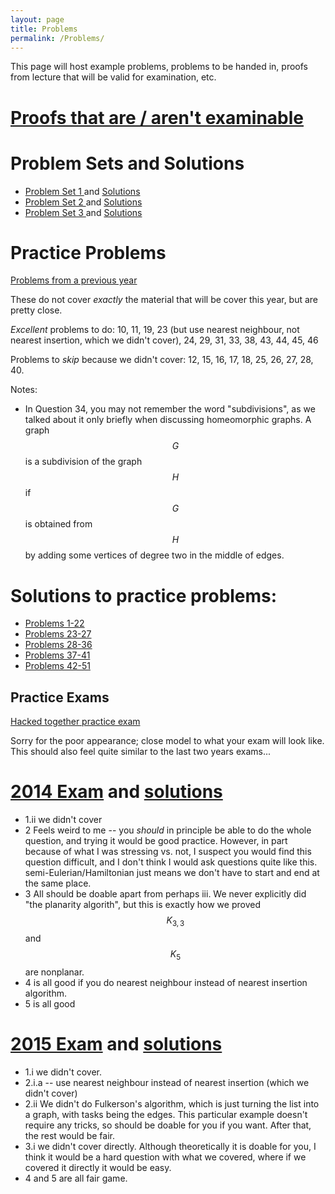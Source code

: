 ```yaml
---
layout: page
title: Problems
permalink: /Problems/
---
```


This page will host example problems, problems to be handed in, proofs from lecture that will be valid for examination, etc.

[Proofs that are / aren't examinable](../ExaminableProofs/)
====


Problem Sets and Solutions
====

<ul> 
<li> <a href="../ProblemSet1/"> Problem Set 1 </a> and <a href="../Set1Solutions.pdf"> Solutions </a> </li>
<li> <a href="../ProblemSet2/"> Problem Set 2 </a> and <a href="../Set2Solutions.pdf"> Solutions </a> </li>
<li> <a href="../ProblemSet3/"> Problem Set 3 </a> and <a href="../Set3Solutions.pdf"> Solutions </a> </li>
</ul>


Practice Problems
====

[Problems from a previous year](../OldProblems.pdf)

These do not cover *exactly* the material that will be cover this year, but are pretty close.  

*Excellent* problems to do: 10, 11, 19, 23 (but use nearest neighbour, not nearest insertion, which we didn't cover), 24, 29, 31, 33, 38, 43, 44, 45, 46

Problems to *skip* because we didn't cover:
12, 15, 16, 17, 18, 25, 26, 27, 28, 40.

Notes:

* In Question 34, you may not remember the word "subdivisions", as we talked about it only briefly when discussing homeomorphic graphs.  A graph $$G$$ is a subdivision of the graph $$H$$ if $$G$$ is obtained from $$H$$ by adding some vertices of degree two in the middle of edges.



Solutions to practice problems:
===

* [Problems 1-22](../solutions2015-1-22.pdf)
* [Problems 23-27](../solutions2015-23-27.pdf)
* [Problems 28-36](../solutions2015-28-36.pdf)
* [Problems 37-41](../solutions2015-37-41.pdf)
* [Problems 42-51](../solutions2015-42-51.pdf)

Practice Exams
----

[Hacked together practice exam ](../PracticeExam.pdf)

Sorry for the poor appearance; close model to what your exam will look like.  This should also feel quite similar to the last two years exams...



[2014 Exam](../2014mas341.pdf) and [solutions](../ExamSolution2014.pdf)
===

 - 1.ii we didn't cover
 - 2 Feels weird to me -- you *should* in principle be able to do the whole question, and trying it would be good practice.  However, in part because of what I was stressing vs. not, I suspect you would find this question difficult, and I don't think I would ask questions quite like this.   semi-Eulerian/Hamiltonian just means we don't have to start and end at the same place.   
 - 3 All should be doable apart from perhaps iii.  We never explicitly did "the planarity algorith", but this is exactly how we proved $$K_{3,3}$$ and $$K_5$$ are nonplanar.
 - 4 is all good if you do nearest neighbour instead of nearest insertion algorithm.
 - 5 is all good



[2015 Exam](../2015mas341.pdf) and [solutions](../ExamSolution2015.pdf)
====

- 1.i we didn't cover.
- 2.i.a -- use nearest neighbour instead of nearest insertion (which we didn't cover)
- 2.ii We didn't do Fulkerson's algorithm, which is just turning the list into a graph, with tasks being the edges.  This particular example doesn't require any tricks, so should be doable for you if you want.  After that, the rest would be fair.
- 3.i we didn't cover directly.  Although theoretically it is doable for you, I think it would be a hard question with what we covered, where if we covered it directly it would be easy.
 - 4 and 5 are all fair game.





